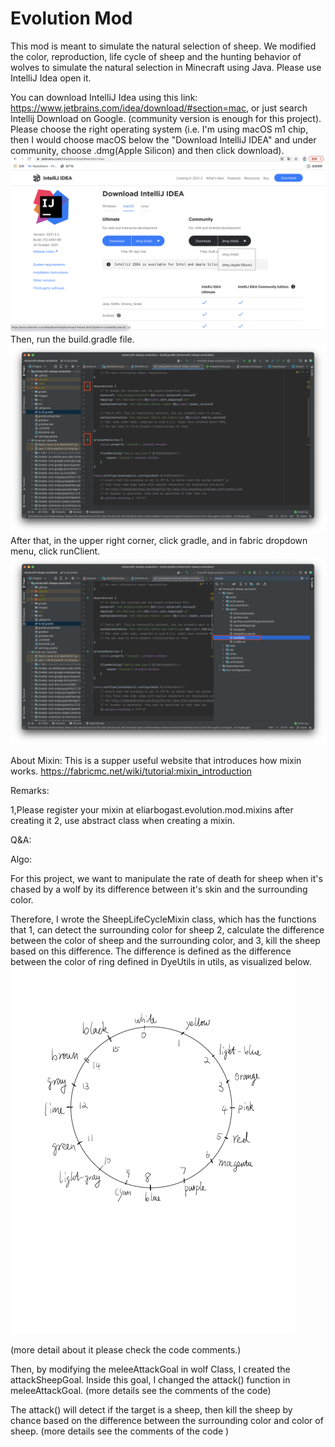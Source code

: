 # Evolution Mod
This mod is meant to simulate the natural selection of sheep.
We modified the color, reproduction, life cycle of sheep and the hunting behavior of wolves to simulate the natural selection in Minecraft using Java. 
Please use IntelliJ Idea open it.

You can download IntelliJ Idea using this link: https://www.jetbrains.com/idea/download/#section=mac, or just search Intellij Download on Google.
(community version is enough for this project). Please choose the right operating system (i.e. I'm using macOS m1 chip, then I would choose macOS below the "Download IntelliJ IDEA" and under community, choose .dmg(Apple Silicon) and then click download).
![download_intelliJ_idea](images/download_IntelliJ_IDEA1.png)
Then, run the build.gradle file.
![run_build.gradle](images/run_build.gradle.png)
After that, in the upper right corner, click gradle, and in fabric dropdown menu, click runClient.
![runClient](images/runClient.png) 

About Mixin:
This is a supper useful website that introduces how mixin works.
https://fabricmc.net/wiki/tutorial:mixin_introduction

Remarks:

1,Please register your mixin at eliarbogast.evolution.mod.mixins after creating it
2, use abstract class when creating a mixin.

Q&A:


Algo:

For this project, we want to manipulate the rate of death for sheep when it's chased by a wolf by its difference between it's skin and the surrounding color.

Therefore, I wrote the SheepLifeCycleMixin class, which has the functions that 1, can detect the surrounding color for sheep 2, calculate the difference between the color of 
sheep and the surrounding color, and 3, kill the sheep based on this difference.
The difference is defined as the difference between the color of ring defined in DyeUtils in utils, as visualized below.
![color_ring](images/color_ring.png)

(more detail about it please check the code comments.)

Then, by modifying the meleeAttackGoal in wolf Class, I created the attackSheepGoal. Inside this goal, I changed the attack() function in meleeAttackGoal. (more details see the comments of the code)

The attack() will detect if the target is a sheep, then kill the sheep by chance based on the difference between the surrounding color and color of sheep. (more details see the comments of the code )
